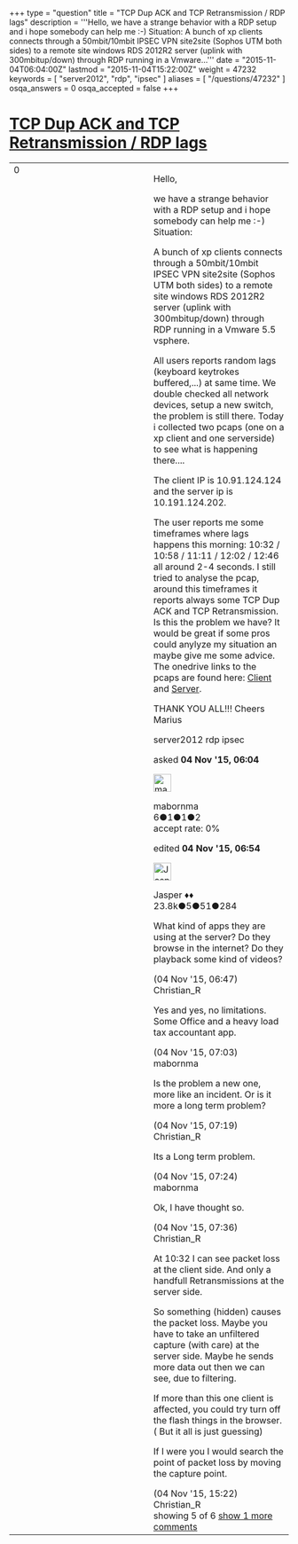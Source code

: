 +++
type = "question"
title = "TCP Dup ACK and TCP Retransmission / RDP lags"
description = '''Hello, we have a strange behavior with a RDP setup and i hope somebody can help me :-) Situation: A bunch of xp clients connects through a 50mbit/10mbit IPSEC VPN site2site (Sophos UTM both sides) to a remote site windows RDS 2012R2 server (uplink with 300mbitup/down) through RDP running in a Vmware...'''
date = "2015-11-04T06:04:00Z"
lastmod = "2015-11-04T15:22:00Z"
weight = 47232
keywords = [ "server2012", "rdp", "ipsec" ]
aliases = [ "/questions/47232" ]
osqa_answers = 0
osqa_accepted = false
+++

<div class="headNormal">

# [TCP Dup ACK and TCP Retransmission / RDP lags](/questions/47232/tcp-dup-ack-and-tcp-retransmission-rdp-lags)

</div>

<div id="main-body">

<div id="askform">

<table id="question-table" style="width:100%;"><colgroup><col style="width: 50%" /><col style="width: 50%" /></colgroup><tbody><tr class="odd"><td style="width: 30px; vertical-align: top"><div class="vote-buttons"><span id="post-47232-upvote" class="ajax-command post-vote up" rel="nofollow" title="I like this post (click again to cancel)"> </span><div id="post-47232-score" class="post-score" title="current number of votes">0</div><span id="post-47232-downvote" class="ajax-command post-vote down" rel="nofollow" title="I dont like this post (click again to cancel)"> </span> <span id="favorite-mark" class="ajax-command favorite-mark" rel="nofollow" title="mark/unmark this question as favorite (click again to cancel)"> </span><div id="favorite-count" class="favorite-count"></div></div></td><td><div id="item-right"><div class="question-body"><p>Hello,</p><p>we have a strange behavior with a RDP setup and i hope somebody can help me :-) Situation:</p><p>A bunch of xp clients connects through a 50mbit/10mbit IPSEC VPN site2site (Sophos UTM both sides) to a remote site windows RDS 2012R2 server (uplink with 300mbitup/down) through RDP running in a Vmware 5.5 vsphere.</p><p>All users reports random lags (keyboard keytrokes buffered,...) at same time. We double checked all network devices, setup a new switch, the problem is still there. Today i collected two pcaps (one on a xp client and one serverside) to see what is happening there....</p><p>The client IP is 10.91.124.124 and the server ip is 10.191.124.202.</p><p>The user reports me some timeframes where lags happens this morning: 10:32 / 10:58 / 11:11 / 12:02 / 12:46 all around 2-4 seconds. I still tried to analyse the pcap, around this timeframes it reports always some TCP Dup ACK and TCP Retransmission. Is this the problem we have? It would be great if some pros could anylyze my situation an maybe give me some advice. The onedrive links to the pcaps are found here: <a href="http://1drv.ms/1Pm7NlP">Client</a> and <a href="http://1drv.ms/1Pm834h">Server</a>.</p><p>THANK YOU ALL!!! Cheers Marius</p></div><div id="question-tags" class="tags-container tags"><span class="post-tag tag-link-server2012" rel="tag" title="see questions tagged &#39;server2012&#39;">server2012</span> <span class="post-tag tag-link-rdp" rel="tag" title="see questions tagged &#39;rdp&#39;">rdp</span> <span class="post-tag tag-link-ipsec" rel="tag" title="see questions tagged &#39;ipsec&#39;">ipsec</span></div><div id="question-controls" class="post-controls"></div><div class="post-update-info-container"><div class="post-update-info post-update-info-user"><p>asked <strong>04 Nov '15, 06:04</strong></p><img src="https://secure.gravatar.com/avatar/e5c7dca30fb69c8a6eb69f6147e70468?s=32&amp;d=identicon&amp;r=g" class="gravatar" width="32" height="32" alt="mabornma&#39;s gravatar image" /><p><span>mabornma</span><br />
<span class="score" title="6 reputation points">6</span><span title="1 badges"><span class="badge1">●</span><span class="badgecount">1</span></span><span title="1 badges"><span class="silver">●</span><span class="badgecount">1</span></span><span title="2 badges"><span class="bronze">●</span><span class="badgecount">2</span></span><br />
<span class="accept_rate" title="Rate of the user&#39;s accepted answers">accept rate:</span> <span title="mabornma has no accepted answers">0%</span></p></div><div class="post-update-info post-update-info-edited"><p><span> edited <strong>04 Nov '15, 06:54</strong> </span></p><img src="https://secure.gravatar.com/avatar/c578ba2967741f25aebd6afef702f432?s=32&amp;d=identicon&amp;r=g" class="gravatar" width="32" height="32" alt="Jasper&#39;s gravatar image" /><p><span>Jasper ♦♦</span><br />
<span class="score" title="23806 reputation points"><span>23.8k</span></span><span title="5 badges"><span class="badge1">●</span><span class="badgecount">5</span></span><span title="51 badges"><span class="silver">●</span><span class="badgecount">51</span></span><span title="284 badges"><span class="bronze">●</span><span class="badgecount">284</span></span></p></div></div><div id="comments-container-47232" class="comments-container"><span id="47234"></span><div id="comment-47234" class="comment"><div id="post-47234-score" class="comment-score"></div><div class="comment-text"><p>What kind of apps they are using at the server? Do they browse in the internet? Do they playback some kind of videos?</p></div><div id="comment-47234-info" class="comment-info"><span class="comment-age">(04 Nov '15, 06:47)</span> <span class="comment-user userinfo">Christian_R</span></div></div><span id="47237"></span><div id="comment-47237" class="comment"><div id="post-47237-score" class="comment-score"></div><div class="comment-text"><p>Yes and yes, no limitations. Some Office and a heavy load tax accountant app.</p></div><div id="comment-47237-info" class="comment-info"><span class="comment-age">(04 Nov '15, 07:03)</span> <span class="comment-user userinfo">mabornma</span></div></div><span id="47238"></span><div id="comment-47238" class="comment"><div id="post-47238-score" class="comment-score"></div><div class="comment-text"><p>Is the problem a new one, more like an incident. Or is it more a long term problem?</p></div><div id="comment-47238-info" class="comment-info"><span class="comment-age">(04 Nov '15, 07:19)</span> <span class="comment-user userinfo">Christian_R</span></div></div><span id="47239"></span><div id="comment-47239" class="comment"><div id="post-47239-score" class="comment-score"></div><div class="comment-text"><p>Its a Long term problem.</p></div><div id="comment-47239-info" class="comment-info"><span class="comment-age">(04 Nov '15, 07:24)</span> <span class="comment-user userinfo">mabornma</span></div></div><span id="47240"></span><div id="comment-47240" class="comment"><div id="post-47240-score" class="comment-score"></div><div class="comment-text"><p>Ok, I have thought so.</p></div><div id="comment-47240-info" class="comment-info"><span class="comment-age">(04 Nov '15, 07:36)</span> <span class="comment-user userinfo">Christian_R</span></div></div><span id="47270"></span><div id="comment-47270" class="comment not_top_scorer"><div id="post-47270-score" class="comment-score"></div><div class="comment-text"><p>At 10:32 I can see packet loss at the client side. And only a handfull Retransmissions at the server side.</p><p>So something (hidden) causes the packet loss. Maybe you have to take an unfiltered capture (with care) at the server side. Maybe he sends more data out then we can see, due to filtering.</p><p>If more than this one client is affected, you could try turn off the flash things in the browser. ( But it all is just guessing)</p><p>If I were you I would search the point of packet loss by moving the capture point.</p></div><div id="comment-47270-info" class="comment-info"><span class="comment-age">(04 Nov '15, 15:22)</span> <span class="comment-user userinfo">Christian_R</span></div></div></div><div id="comment-tools-47232" class="comment-tools"><span class="comments-showing"> showing 5 of 6 </span> <a href="#" class="show-all-comments-link">show 1 more comments</a></div><div class="clear"></div><div id="comment-47232-form-container" class="comment-form-container"></div><div class="clear"></div></div></td></tr></tbody></table>

</div>

</div>


